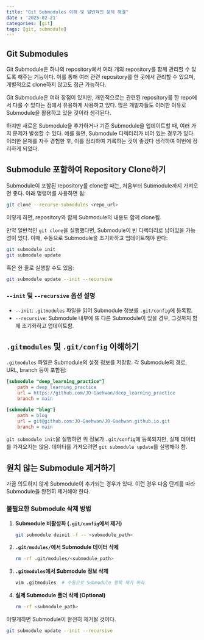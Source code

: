 ```yaml
---
title: "Git Submodules 이해 및 일반적인 문제 해결"
date : '2025-02-21'
categories: [git]
tags: [git, submodule]
---
```


## Git Submodules

Git Submodule은 하나의 repository에서 여러 개의 repository를 함께 관리할 수 있도록 해주는 기능이다. 
이를 통해 여러 관련 repository를 한 곳에서 관리할 수 있으며, 개별적으로 clone하지 않고도 접근 가능하다.

Git Submodule은 여러 장점이 있지만, 개인적으로는 관련된 repository를 한 repo에서 다룰 수 있다는 점에서 유용하게 사용하고 있다. 
많은 개발자들도 이러한 이유로 Submodule을 활용하고 있을 것이라 생각된다.

하지만 새로운 Submodule을 추가하거나 기존 Submodule을 업데이트할 때, 여러 가지 문제가 발생할 수 있다. 
예를 들면, Submodule 디렉터리가 비어 있는 경우가 있다. 이러한 문제를 자주 경험한 후, 이를 정리하여 기록하는 것이 좋겠다 생각하여 이번에 정리하게 되었다.

## Submodule 포함하여 Repository Clone하기

Submodule이 포함된 repository를 clone할 때는, 처음부터 Submodule까지 가져오면 좋다. 아래 명령어를 사용하면 됨:

```bash
git clone --recurse-submodules <repo_url>
```

이렇게 하면, repository와 함께 Submodule의 내용도 함께 clone됨.

만약 일반적인 `git clone`을 실행했다면, Submodule이 빈 디렉터리로 남아있을 가능성이 있다. 이때, 수동으로 Submodule을 초기화하고 업데이트해야 한다:

```bash
git submodule init
git submodule update
```

혹은 한 줄로 실행할 수도 있음:

```bash
git submodule update --init --recursive
```

### `--init` 및 `--recursive` 옵션 설명
- `--init`: `.gitmodules` 파일을 읽어 Submodule 정보를 `.git/config`에 등록함.
- `--recursive`: Submodule 내부에 또 다른 Submodule이 있을 경우, 그것까지 함께 초기화하고 업데이트함.

## `.gitmodules` 및 `.git/config` 이해하기

`.gitmodules` 파일은 Submodule의 설정 정보를 저장함. 각 Submodule의 경로, URL, branch 등이 포함됨:

```ini
[submodule "deep_learning_practice"]
	path = deep_learning_practice
	url = https://github.com/JO-Gaehwan/deep_learning_practice
	branch = main

[submodule "blog"]
	path = blog
	url = git@github.com:JO-Gaehwan/JO-Gaehwan.github.io.git
	branch = main
```

`git submodule init`을 실행하면 위 정보가 `.git/config`에 등록되지만, 실제 데이터를 가져오지는 않음. 데이터를 가져오려면 `git submodule update`를 실행해야 함.

## 원치 않는 Submodule 제거하기

가끔 의도하지 않게 Submodule이 추가되는 경우가 있다. 이런 경우 다음 단계를 따라 Submodule을 완전히 제거해야 한다.

### **불필요한 Submodule 삭제 방법**

1. **Submodule 비활성화 (`.git/config`에서 제거)**
   ```bash
   git submodule deinit -f -- <submodule_path>
   ```

2. **`.git/modules/`에서 Submodule 데이터 삭제**
   ```bash
   rm -rf .git/modules/<submodule_path>
   ```

3. **`.gitmodules`에서 Submodule 정보 삭제**
   ```bash
   vim .gitmodules  # 수동으로 Submodule 항목 제거 하라
   ```

4. **실제 Submodule 폴더 삭제 (Optional)**
   ```bash
   rm -rf <submodule_path>
   ```

이렇게하면 Submodule이 완전히 제거될 것이다.

```bash
git submodule update --init --recursive
```